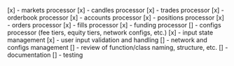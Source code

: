 [x] - markets processor
[x] - candles processor
[x] - trades processor
[x] - orderbook processor
[x] - accounts processor
[x] - positions processor
[x] - orders processor
[x] - fills processor
[x] - funding processor
[] - configs processor (fee tiers, equity tiers, network configs, etc.)
[x] - input state management
[x] - user input validation and handling
[] - network and configs management
[] - review of function/class naming, structure, etc.
[] - documentation
[] - testing
